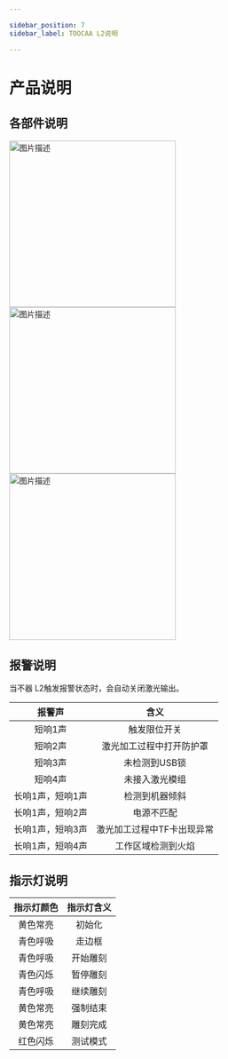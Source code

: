 ```yaml
---

sidebar_position: 7
sidebar_label: TOOCAA L2说明

---
```

# 产品说明

## 各部件说明
<img src="http://wiki-toocaa.oss-cn-hongkong.aliyuncs.com/%E5%90%84%E9%83%A8%E4%BB%B6%E8%AF%B4%E6%98%8E1.jpg" alt="图片描述" width="300" />
<img src="http://wiki-toocaa.oss-cn-hongkong.aliyuncs.com/%E5%90%84%E9%83%A8%E4%BB%B6%E8%AF%B4%E6%98%8E2.jpg" alt="图片描述" width="300" />
<img src="http://wiki-toocaa.oss-cn-hongkong.aliyuncs.com/%E5%90%84%E9%83%A8%E4%BB%B6%E8%AF%B4%E6%98%8E3.png" alt="图片描述" width="300" />

## 报警说明
当不器 L2触发报警状态时，会自动关闭激光输出。

| **报警声** | **含义** |
| :---: | :---: |
| 短响1声 | 触发限位开关 |
| 短响2声 | 激光加工过程中打开防护罩 |
| 短响3声 | 未检测到USB锁 |
| 短响4声 | 未接入激光模组 |
| 长响1声，短响1声 | 检测到机器倾斜 |
| 长响1声，短响2声 | 电源不匹配 |
| 长响1声，短响3声 | 激光加工过程中TF卡出现异常 |
| 长响1声，短响4声 | 工作区域检测到火焰 |

## 指示灯说明
| **指示灯颜色** | **指示灯含义** |
| :---: | :---: |
| 黄色常亮 | 初始化 |
| 青色呼吸 | 走边框 |
| 青色呼吸 | 开始雕刻 |
| 青色闪烁 | 暂停雕刻 |
| 青色呼吸 | 继续雕刻 |
| 黄色常亮 | 强制结束 |
| 黄色常亮 | 雕刻完成 |
| 红色闪烁 | 测试模式 |
